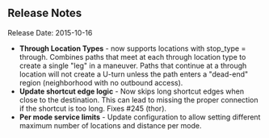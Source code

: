 
## Release Notes

Release Date: 2015-10-16

- **Through Location Types** - now supports locations with stop_type = through. Combines paths that meet at each through location type to create a single "leg" in a maneuver. Paths that continue at a through location will not create a U-turn unless the path enters a "dead-end" region (neighborhood with no outbound access).
- **Update shortcut edge logic** - Now skips long shortcut edges when close to the destination. This can lead to missing the proper connection if the shortcut is too long. Fixes #245 (thor).
- **Per mode service limits** - Update configuration to allow setting different maximum number of locations and distance per mode.
